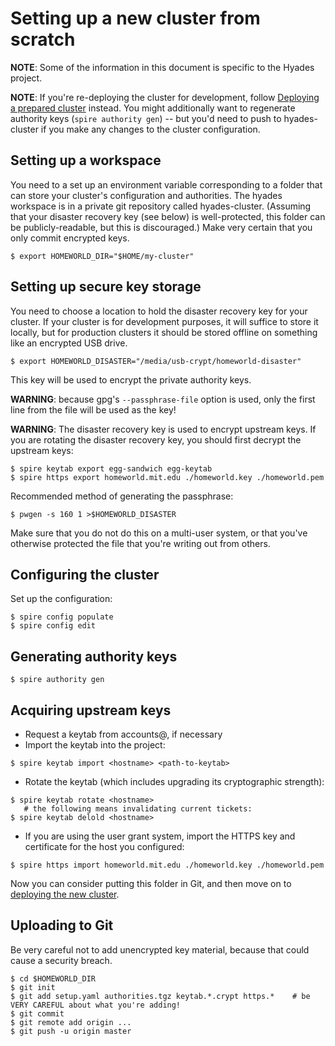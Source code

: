 # Setting up a new cluster from scratch

**NOTE**: Some of the information in this document is specific to the Hyades project.

**NOTE**: If you're re-deploying the cluster for development,
follow [Deploying a prepared cluster](cluster-redeploy.md) instead.
You might additionally want to regenerate authority keys (`spire authority gen`) --
but you'd need to push to hyades-cluster if you make any changes to the cluster configuration.

## Setting up a workspace

You need to a set up an environment variable corresponding to a folder
that can store your cluster's configuration and authorities.
The hyades workspace is in a private git repository called hyades-cluster.
(Assuming that your disaster recovery key (see below) is well-protected,
this folder can be publicly-readable, but this is discouraged.)
Make very certain that you only commit encrypted keys.

    $ export HOMEWORLD_DIR="$HOME/my-cluster"

## Setting up secure key storage

You need to choose a location to hold the disaster recovery key for your cluster.
If your cluster is for development purposes, it will suffice to store it locally,
but for production clusters it should be stored offline on something like an encrypted USB drive.

    $ export HOMEWORLD_DISASTER="/media/usb-crypt/homeworld-disaster"

This key will be used to encrypt the private authority keys.

**WARNING**: because gpg's `--passphrase-file` option is used,
only the first line from the file will be used as the key!

**WARNING**: The disaster recovery key is used to encrypt upstream keys.
If you are rotating the disaster recovery key, you should first decrypt the upstream keys:

    $ spire keytab export egg-sandwich egg-keytab
    $ spire https export homeworld.mit.edu ./homeworld.key ./homeworld.pem

Recommended method of generating the passphrase:

    $ pwgen -s 160 1 >$HOMEWORLD_DISASTER

Make sure that you do not do this on a multi-user system,
or that you've otherwise protected the file that you're writing out from others.

## Configuring the cluster

Set up the configuration:

    $ spire config populate
    $ spire config edit

## Generating authority keys

    $ spire authority gen

## Acquiring upstream keys

 * Request a keytab from accounts@, if necessary
 * Import the keytab into the project:

```
$ spire keytab import <hostname> <path-to-keytab>
```

 * Rotate the keytab (which includes upgrading its cryptographic strength):

```
$ spire keytab rotate <hostname>
   # the following means invalidating current tickets:
$ spire keytab delold <hostname>
```

 * If you are using the user grant system, import the HTTPS key and certificate for the host you configured:

```
$ spire https import homeworld.mit.edu ./homeworld.key ./homeworld.pem
```

Now you can consider putting this folder in Git, and then move on to [deploying the new cluster](cluster-redeploy.md).

## Uploading to Git

Be very careful not to add unencrypted key material, because that could cause a security breach.

    $ cd $HOMEWORLD_DIR
    $ git init
    $ git add setup.yaml authorities.tgz keytab.*.crypt https.*    # be VERY CAREFUL about what you're adding!
    $ git commit
    $ git remote add origin ...
    $ git push -u origin master
